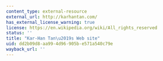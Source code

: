 ```yaml
---
content_type: external-resource
external_url: http://karhantan.com/
has_external_license_warning: true
license: https://en.wikipedia.org/wiki/All_rights_reserved
status: ''
title: "Kar-Han Tan\u2019s Web site"
uid: dd2b09d8-aa99-4d96-905b-e571a540c79e
wayback_url: ''
---
```

